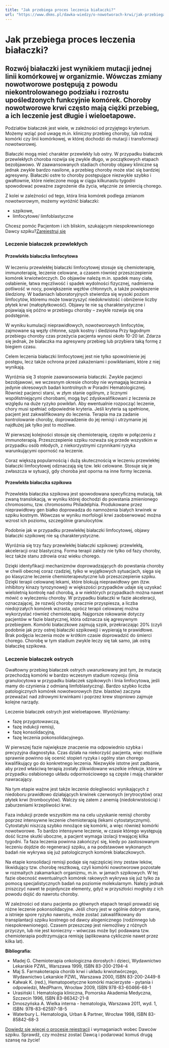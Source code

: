 ```yaml
---
title: "Jak przebiega proces leczenia białaczki?"
url: "https://www.dkms.pl/dawka-wiedzy/o-nowotworach-krwi/jak-przebiega-proces-leczenia-bialaczki"
---
```


# Jak przebiega proces leczenia białaczki?

## Rozwój białaczki jest  wynikiem mutacji jednej linii komórkowej w organizmie. Wówczas zmiany nowotworowe postępują z powodu niekontrolowanego podziału i rozrostu upośledzonych funkcyjnie komórek. Choroby nowotworowe krwi często mają ciężki przebieg, a ich leczenie jest długie i wieloetapowe.

Podziałów białaczek jest wiele, w zależności od przyjętego kryterium. Możemy wziąć pod uwagę m.in. kliniczny przebieg choroby, lub rodzaj komórki czy linii komórkowej, w której dochodzi do mutacji i transformacji nowotworowej.


Białaczki mogą mieć charakter przewlekły lub ostry. W przypadku białaczek przewlekłych choroba rozwija się zwykle długo, w początkowych etapach bezobjawowo. W zaawansowanych stadiach choroby objawy kliniczne są jednak zwykle bardzo nasilone, a przebieg choroby może stać się bardziej agresywny. Białaczki ostre to choroby postępujące niezwykle szybko i gwałtownie, które nieleczone mogą w ciągu kilkunastu tygodni spowodować poważne zagrożenie dla życia, włącznie ze śmiercią chorego.


Z kolei w zależności od tego, która linia komórek podlega zmianom nowotworowym, możemy wyróżnić białaczki:


* szpikowe,
* limfocytowe/ limfoblastyczne


Chcesz pomóc Pacjentom i ich bliskim, szukającym niespokrewnionego Dawcy szpiku?[Zarejestruj się](/zarejestruj-sie-teraz "Zarejestruj sie teraz")
### Leczenie białaczek przewlekłych


#### Przewlekła białaczka limfocytowa


W leczeniu przewlekłej białaczki limfocytowej stosuje się chemioterapię, immunoterapię, leczenie celowane, a czasem również przeszczepienie komórek krwiotwórczych. Do objawów należą m.in. spadek masy ciała, osłabienie, łatwa męczliwość i spadek wydolności fizycznej, nadmierna potliwość w nocy, powiększenie węzłów chłonnych, a także powiększenie śledziony. W badaniach laboratoryjnych stwierdza się wysoki poziom limfocytów, któremu może towarzyszyć niedokrwistość i obniżenie liczby płytek krwi (małopłytkowość). Objawy te nie są charakterystyczne i pojawiają się późno w przebiegu choroby – zwykle rozwija się ona podstępnie.


W wyniku kumulacji nieprawidłowych, nowotworowych limfocytów, zajmowane są węzły chłonne, szpik kostny i śledziona Przy łagodnym przebiegu choroby czas przeżycia pacjenta wynosi około 10\-20 lat. Zdarza się jednak, że białaczka ma agresywny przebieg lub przybiera taką formę z biegiem czasu.


Celem leczenia białaczki limfocytowej jest nie tylko spowolnienie jej postępu, lecz także ochrona przed zakażeniami i powikłaniami, które z niej wynikają.


Wyróżnia się 3 stopnie zaawansowania białaczki. Zwykle pacjenci bezobjawowi, we wczesnym okresie choroby nie wymagają leczenia a jedynie okresowych badań kontrolnych w Poradni Hematologicznej. Również pacjenci starsi, w złym stanie ogólnym, z licznymi współistniejącymi chorobami, mogą być zdyskwalifikowani z leczenia ze względu na duże ryzyko powikłań. Aby ewentualnie rozpocząć leczenie, chory musi spełniać odpowiednie kryteria. Jeśli kryteria są spełnione, pacjent jest zakwalifikowany do leczenia. Terapia ma za zadanie kontrolowanie choroby, doprowadzenie do jej remisji i utrzymanie jej najdłużej jak tylko jest to możliwe.


W pierwszej kolejności stosuje się chemioterapię, często w połączeniu z immunoterapią. Przeszczepienie szpiku rozważa się przede wszystkim w przypadku osób młodych, z niekorzystnymi czynnikami ryzyka warunkującymi oporność na leczenie.


Coraz większą popularnością i dużą skutecznością w leczeniu przewlekłej białaczki limfocytowej odznaczają się tzw. leki celowane. Stosuje się je zwłaszcza w sytuacji, gdy choroba jest oporna na inne formy leczenia.


#### Przewlekła białaczka szpikowa


Przewlekła białaczka szpikowa jest spowodowana specyficzną mutacją, tak zwaną translokacją, w wyniku której dochodzi do powstania zmienionego chromosomu, tzw. chromosomu Philadelphia. Produkowane przez nieprawidłowy gen białko doprowadza do namnożenia białych krwinek w szpiku kostnym. Wówczas w wyniku morfologii krwi zaobserwować można wzrost ich poziomu, szczególnie granulocytów.


Podobnie jak w przypadku przewlekłej białaczki limfocytowej, objawy białaczki szpikowej nie są charakterystyczne.


Wyróżnia się trzy fazy przewlekłej białaczki szpikowej: przewlekłą, akceleracji oraz blastyczną. Forma terapii zależy nie tylko od fazy choroby, lecz także stanu zdrowia oraz wieku chorego.


Dzięki identyfikacji mechanizmów doprowadzających do powstania choroby w chwili obecnej coraz rzadziej, tylko w wyjątkowych sytuacjach, sięga się po klasyczne leczenie chemioterapeutyczne lub przeszczepienie szpiku. Dzięki terapii celowanej lekami, które blokują nieprawidłowy gen (tzw. inhibitory kinazy tyrozynowej) w większości przypadków udaje się uzyskać wieloletnią kontrolę nad chorobą, a w niektórych przypadkach można nawet mówić o wyleczeniu choroby. W przypadku białaczki w fazie akceleracji, oznaczającej, że rozwój choroby znacznie przyspiesza, a liczba niedojrzałych komórek wzrasta, oprócz terapii celowanej można wykorzystać również chemioterapię. Najgorsze rokowanie dotyczy pacjentów w fazie blastycznej, która odznacza się agresywnym przebiegiem. Komórki białaczkowe zajmują szpik, przekraczając 20% (czyli podobnie jak przy ostrej białaczki szpikowej) i wypierają te prawidłowe. Brak podjęcia leczenia może w krótkim czasie doprowadzić do śmierci chorego. Chorobę w tym stadium zwykle leczy się tak samo, jak ostrą białaczkę szpikowa.


### Leczenie białaczek ostrych


Gwałtowny przebieg białaczek ostrych uwarunkowany jest tym, że mutację przechodzą komórki w bardzo wczesnym stadium rozwoju (linia granulocytowa w przypadku białaczek szpikowych i linia limfocytowa, jeśli mamy do czynienia z odmianą limfoblastyczną). Bardzo szybko liczba patologicznych komórek nowotworowych (tzw. blastów) zaczyna przeważać nad zdrowymi krwinkami i poprzez krew stopniowo zajmuje kolejne narządy.


Leczenie białaczek ostrych jest wieloetapowe. Wyróżniamy:


* fazę przygotowawczą,
* fazę indukcji remisji,
* fazę konsolidacyjną,
* fazę leczenia pokonsolidacyjnego.


W pierwszej fazie największe znaczenie ma odpowiednio szybka i precyzyjna diagnostyka. Czas działa na niekorzyść pacjenta, więc możliwie sprawnie powinno się ocenić stopień ryzyka i ogólny stan chorego kwalifikujący go do konkretnego leczenia. Niezwykle istotne jest zadbanie, aby przed właściwą terapią zostały zlikwidowane wszelkie infekcje, które w przypadku osłabionego układu odpornościowego są częste i mają charakter nawracający.


Na tym etapie ważne jest także leczenie dolegliwości wynikających z niedoboru prawidłowo działających krwinek czerwonych (erytrocytów) oraz płytek krwi (trombocytów). Walczy się zatem z anemią (niedokrwistością) i zaburzeniami krzepliwości krwi.


Faza indukcji przede wszystkim ma na celu uzyskanie remisji choroby poprzez intensywne leczenie chemioterapią (lekami cytostatycznymi). Cytostatyki niszczą szybko mnożące się komórki, a więc również komórki nowotworowe. To bardzo intensywne leczenie, w czasie którego występują dość liczne skutki uboczne, a pacjent wymaga izolacji trwającej kilka tygodni. Ta faza leczenia powinna zakończyć się, kiedy po zastosowanym leczeniu dojdzie do regeneracji szpiku, a na podstawowe wykonanych badań nie wykrywa się już patologicznych komórek białaczkowych.


Na etapie konsolidacji remisji podaje się najczęściej inny zestaw leków, likwidujący tzw. chorobę resztkową, czyli komórki nowotworowe pozostałe w rozmaitych zakamarkach organizmu, m.in. w jamach szpikowych. W tej fazie obecność ewentualnych komórek rakowych wykrywa się już tylko za pomocą specjalistycznych badań na poziomie molekularnym. Należy jednak zniszczyć nawet te pojedyncze elementy, gdyż w przyszłości mogłoby z ich powodu dojść do nawrotu choroby.


W zależności od stanu pacjenta po głównych etapach terapii prowadzi się różne leczenie pokonsolidacyjne. Jeśli chory jest w ogólnie dobrym stanie, a istnieje spore ryzyko nawrotu, może zostać zakwalifikowany do transplantacji szpiku kostnego od dawcy alogenicznego (rodzinnego lub niespokrewnionego). Czasem przeszczep jest niemożliwy z różnych przyczyn, lub nie jest konieczny – wówczas może być podawana tzw. chemioterapia podtrzymująca remisję (aplikowana cyklicznie nawet przez kilka lat).


**Bibliografia:**


* Madej G. Chemioterapia onkologiczna dorosłych i dzieci, Wydawnictwo Lekarskie PZWL, Warszawa 1999, ISBN 83\-200\-2194\-4
* Maj S. Farmakoterapia chorób krwi i układu krwiotwórczego, Wydawnictwo Lekarskie PZWL, Warszawa 2000, ISBN 83\-200\-2449\-8
* Kałwak K. (red.), Hematopoetyczne komórki macierzyste \- pytania i odpowiedzi, MedPharm, Wrocław 2009, ISBN 978\-83\-60466\-68\-1
* Urasiński I. Hematologia kliniczna, Pomorska Akademia Medyczna, Szczecin 1996, ISBN 83\-86342\-21\-8
* Dmoszyńska A. Wielka interna \- hematologia, Warszawa 2011, wyd. 1, ISBN: 978\-83\-62597\-18\-5
* Waterbury L. Hematologia, Urban \& Partner, Wrocław 1998, ISBN 83\-85842\-68\-3


[Dowiedz się więcej o procesie rejestracji](https://www.dkms.pl/dawka-wiedzy/o-rejestracji) i wymaganiach wobec Dawców szpiku. Sprawdź, czy możesz zostać Dawcą i podarować komuś drugą szansę na życie!



